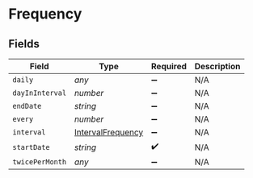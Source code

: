 # Frequency


## Fields

| Field                                                         | Type                                                          | Required                                                      | Description                                                   |
| ------------------------------------------------------------- | ------------------------------------------------------------- | ------------------------------------------------------------- | ------------------------------------------------------------- |
| `daily`                                                       | *any*                                                         | :heavy_minus_sign:                                            | N/A                                                           |
| `dayInInterval`                                               | *number*                                                      | :heavy_minus_sign:                                            | N/A                                                           |
| `endDate`                                                     | *string*                                                      | :heavy_minus_sign:                                            | N/A                                                           |
| `every`                                                       | *number*                                                      | :heavy_minus_sign:                                            | N/A                                                           |
| `interval`                                                    | [IntervalFrequency](../../models/shared/intervalfrequency.md) | :heavy_minus_sign:                                            | N/A                                                           |
| `startDate`                                                   | *string*                                                      | :heavy_check_mark:                                            | N/A                                                           |
| `twicePerMonth`                                               | *any*                                                         | :heavy_minus_sign:                                            | N/A                                                           |